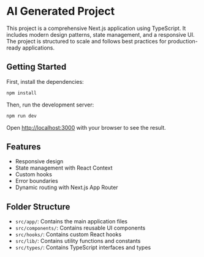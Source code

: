# AI Generated Project

This project is a comprehensive Next.js application using TypeScript. It includes modern design patterns, state management, and a responsive UI. The project is structured to scale and follows best practices for production-ready applications.

## Getting Started

First, install the dependencies:

```bash
npm install
```

Then, run the development server:

```bash
npm run dev
```

Open [http://localhost:3000](http://localhost:3000) with your browser to see the result.

## Features
- Responsive design
- State management with React Context
- Custom hooks
- Error boundaries
- Dynamic routing with Next.js App Router

## Folder Structure
- `src/app/`: Contains the main application files
- `src/components/`: Contains reusable UI components
- `src/hooks/`: Contains custom React hooks
- `src/lib/`: Contains utility functions and constants
- `src/types/`: Contains TypeScript interfaces and types